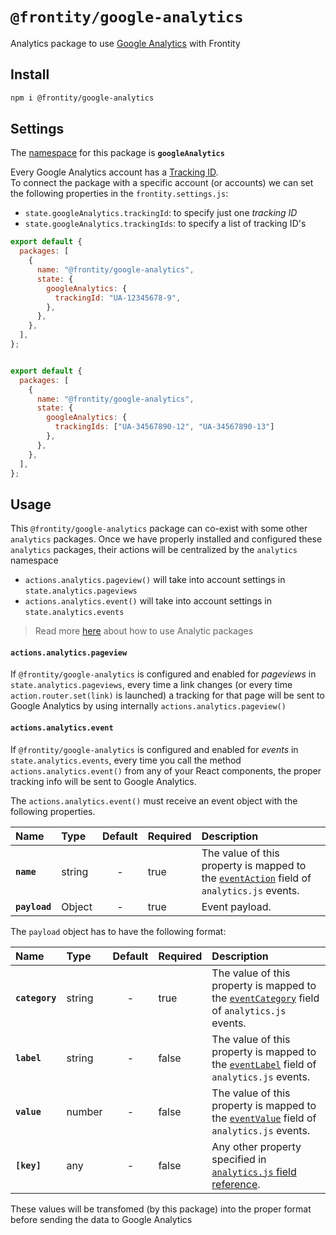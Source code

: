 # `@frontity/google-analytics`

Analytics package to use [Google Analytics](https://analytics.google.com/) with Frontity

## Install

```sh
npm i @frontity/google-analytics
```

## Settings

The [namespace](https://docs.frontity.org/learning-frontity/namespaces) for this package is **`googleAnalytics`** 

Every Google Analytics account has a [Tracking ID](https://support.google.com/analytics/answer/7372977?hl=en).   
To connect the package with a specific account (or accounts) we can set the following properties in the `frontity.settings.js`:
- `state.googleAnalytics.trackingId`: to specify just one _tracking ID_
- `state.googleAnalytics.trackingIds`: to specify a list of tracking ID's


```js
export default {
  packages: [
    {
      name: "@frontity/google-analytics",
      state: {
        googleAnalytics: {
          trackingId: "UA-12345678-9",
        },
      },
    },
  ],
};
```

```js

export default {
  packages: [
    {
      name: "@frontity/google-analytics",
      state: {
        googleAnalytics: {
          trackingIds: ["UA-34567890-12", "UA-34567890-13"]
        },
      },
    },
  ],
};
```

## Usage

This `@frontity/google-analytics` package can co-exist with some other `analytics` packages. Once we have properly installed and configured these `analytics` packages, their actions will be centralized by the `analytics` namespace 

- `actions.analytics.pageview()` will take into account settings in `state.analytics.pageviews`
- `actions.analytics.event()` will take into account settings in `state.analytics.events`

> Read more [here](README.md#how-to-use) about how to use Analytic packages 

#### `actions.analytics.pageview`

If `@frontity/google-analytics` is configured and enabled for _pageviews_ in `state.analytics.pageviews`, every time a link changes (or every time `action.router.set(link)` is launched) a tracking for that page will be sent to Google Analytics by using internally `actions.analytics.pageview()`

#### `actions.analytics.event`

If `@frontity/google-analytics` is configured and enabled for _events_ in `state.analytics.events`, every time you call the method `actions.analytics.event()` from any of your React components, the proper tracking info will be sent to Google Analytics.

The `actions.analytics.event()` must receive an event object with the following properties.


| Name          | Type   | Default | Required | Description                                                                                                                                                                                       |
| :------------ | :----- | :-----: | :------- | :------------------------------------------------------------------------------------------------------------------------------------------------------------------------------------------------ |
| **`name`**    | string | -       | true     | The value of this property is mapped to the [`eventAction`](https://developers.google.com/analytics/devguides/collection/analyticsjs/field-reference#eventAction) field of `analytics.js` events. |
| **`payload`** | Object | -       | true     | Event payload.                                                                                                                                                                                    |

The `payload` object has to have the following format:

| Name           | Type   | Default | Required | Description                                                                                                                                                                                           |
| :------------- | :----- | :-----: | :------- | :---------------------------------------------------------------------------------------------------------------------------------------------------------------------------------------------------- |
| **`category`** | string | -       | true     | The value of this property is mapped to the [`eventCategory`](https://developers.google.com/analytics/devguides/collection/analyticsjs/field-reference#eventCategory) field of `analytics.js` events. |
| **`label`**    | string | -       | false    | The value of this property is mapped to the [`eventLabel`](https://developers.google.com/analytics/devguides/collection/analyticsjs/field-reference#eventLabel) field of `analytics.js` events.       |
| **`value`**    | number | -       | false    | The value of this property is mapped to the [`eventValue`](https://developers.google.com/analytics/devguides/collection/analyticsjs/field-reference#eventValue) field of `analytics.js` events.       |
| **`[key]`**    | any    | -       | false    | Any other property specified in [`analytics.js` field reference](https://developers.google.com/analytics/devguides/collection/analyticsjs/field-reference).

These values will be transfomed (by this package) into the proper format before sending the data to Google Analytics 

